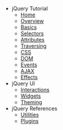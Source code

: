  - jQuery Tutorial
   - [Home](index.md)
   - [Overview](overview.md)
   - [Basics](basics.md)
   - [Selectors](selectors.md)
   - [Attributes](attributes.md)
   - [Traversing](traversing.md)
   - [CSS](css.md)
   - [DOM](dom.md)
   - [Events](events.md)
   - [AJAX](ajax.md)
   - [Effects](effects.md)
 - jQuery UI
   - [Interactions](interactions.md)
   - [Widgets](widgets.md)
   - [Theming](theming.md)
 - jQuery References
   - [Utilities](utilities.md)
   - [Plugins](plugins.md)

